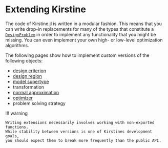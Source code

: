 # Extending Kirstine

The code of Kirstine.jl is written in a modular fashion.
This means that you can write drop-in replacements for many of the types that constitute a [`DesignProblem`](@ref)
in order to implement any functionality that you might be missing.
You can even implement your own high- or low-level optimization algorithms.

The following pages show how to implement custom versions of the following objects:

  - [design criterion](extend-criterion.md)
  - [design region](extend-region.md)
  - [model supertype](extend-model.md)
  - transformation
  - [normal approximation](extend-approximation.md)
  - [optimizer](extend-optimizer.md)
  - problem solving strategy

!!! warning
    
    Writing extensions necessarily involves working with non-exported functions.
    While stability between versions is one of Kirstines development goals,
    you should expect them to break more frequently than the public API.
